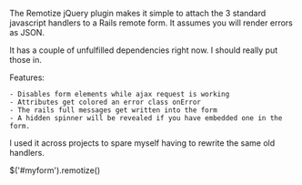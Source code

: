 

The Remotize jQuery plugin makes it simple to attach the 3 standard
javascript handlers to a Rails remote form. It assumes you will render
errors as JSON.

It has a couple of unfulfilled dependencies right now. I should really
put those in.

Features:

    - Disables form elements while ajax request is working
    - Attributes get colored an error class onError
    - The rails full messages get written into the form
    - A hidden spinner will be revealed if you have embedded one in the form.

I used it across projects to spare myself having to rewrite the same old handlers.

  $('#myform').remotize()




